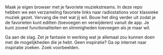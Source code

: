 Maak je eigen browser met je favoriete muziekstreams. In deze repo hebben we een verzameling favoriete links naar radiostations voor klassieke muziek gezet. Vervang die met wat jij wil. Bouw het ding verder uit zodat je de favorieten kunt editten (toevoegen en verwijderen) vanuit de app. Je kunt zoveel functionaliteiten en slimmigheden toevoegen als je maar wil. 

Ga aan de slag. Zet je fantasie in werking wat je allemaal zou kunnen doen met de mogelijkheden die je hebt. Geen inspiratie? Ga op internet naar inspiratie zoeken. Zoek voorbeelden. 
